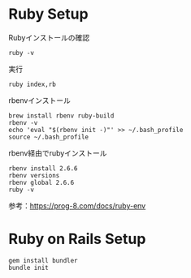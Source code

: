 # Ruby Setup
Rubyインストールの確認
```
ruby -v
```

実行
```
ruby index,rb
```

rbenvインストール
```
brew install rbenv ruby-build
rbenv -v
echo 'eval "$(rbenv init -)"' >> ~/.bash_profile
source ~/.bash_profile
```

rbenv経由でrubyインストール
```
rbenv install 2.6.6
rbenv versions
rbenv global 2.6.6
ruby -v
```

参考：https://prog-8.com/docs/ruby-env

# Ruby on Rails Setup
```
gem install bundler
bundle init
```
